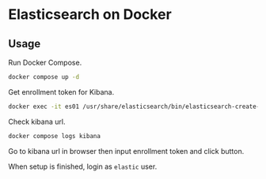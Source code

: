 # Elasticsearch on Docker

## Usage

Run Docker Compose.

```bash
docker compose up -d
```

Get enrollment token for Kibana.

```bash
docker exec -it es01 /usr/share/elasticsearch/bin/elasticsearch-create-enrollment-token -s kibana
```

Check kibana url.

```bash
docker compose logs kibana
```

Go to kibana url in browser then input enrollment token and click button.

When setup is finished, login as `elastic` user.